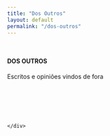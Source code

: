 ```yaml
---
title: "Dos Outros"
layout: default
permalink: "/dos-outros"
---
```


<div class="container">
    <div class="row justify-content-center">
        <!--  -->
        <div class="col-md-10" style="margin-top:50px">
        <h4 class="text-uppercase text-danger font-weight-bold">DOS OUTROS</h4>
        </div>
        <div class="col-md-10">
        <p style="margin-bottom: 100px">
        Escritos e opiniões vindos de fora
        </p>
        <!--  -->
        <!--  -->
        </div>
        
        
    </div>
</div>
